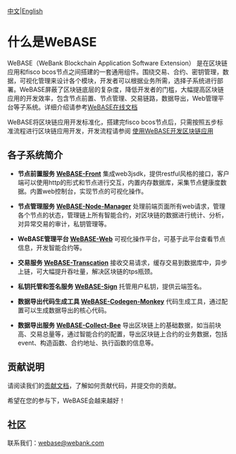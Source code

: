 [中文](README.md)|[English](README-en.md)

# 什么是WeBASE

WeBASE（WeBank Blockchain Application Software Extension） 是在区块链应用和fisco bcos节点之间搭建的一套通用组件。围绕交易、合约、密钥管理，数据，可视化管理来设计各个模块，开发者可以根据业务所需，选择子系统进行部署。WeBASE屏蔽了区块链底层的复杂度，降低开发者的门槛，大幅提高区块链应用的开发效率，包含节点前置、节点管理、交易链路，数据导出，Web管理平台等子系统。详细介绍请参考[WeBASE在线文档](https://webasedoc.readthedocs.io/zh_CN/latest/index.html)

WeBASE将区块链应用开发标准化，搭建完fisco bcos节点后，只需按照五步标准流程进行区块链应用开发，开发流程请参阅 [使用WeBASE开发区块链应用](https://github.com/WeBankFinTech/WeBASE-Doc/blob/master/docs/WeBASE/quick-start.md)

## 各子系统简介
* **节点前置服务 [WeBASE-Front](https://github.com/WeBankFinTech/WeBASE-Front)** 
集成web3jsdk，提供restful风格的接口，客户端可以使用http的形式和节点进行交互，内置内存数据库，采集节点健康度数据。内置web控制台，实现节点的可视化操作。

* **节点管理服务 [WeBASE-Node-Manager](https://github.com/WeBankFinTech/WeBASE-Node-Manager)**
处理前端页面所有web请求，管理各个节点的状态，管理链上所有智能合约，对区块链的数据进行统计、分析，对异常交易的审计，私钥管理等。

* **WeBASE管理平台 [WeBASE-Web](https://github.com/WeBankFinTech/WeBASE-Web)**
可视化操作平台，可基于此平台查看节点信息，开发智能合约等。

* **交易服务 [WeBASE-Transcation](https://github.com/WeBankFinTech/WeBASE-Transcation)**
接收交易请求，缓存交易到数据库中，异步上链，可大幅提升吞吐量，解决区块链的tps瓶颈。

* **私钥托管和签名服务 [WeBASE-Sign](https://github.com/WeBankFinTech/WeBASE-Sign)**
托管用户私钥，提供云端签名。
* **数据导出代码生成工具 [WeBASE-Codegen-Monkey](https://github.com/WeBankFinTech/WeBASE-Codegen-Monkey)**
代码生成工具，通过配置可以生成数据导出的核心代码。

* **数据导出服务 [WeBASE-Collect-Bee](https://github.com/WeBankFinTech/WeBASE-Collect-Bee)**
导出区块链上的基础数据，如当前块高、交易总量等，通过智能合约的配置，导出区块链上合约的业务数据，包括event、构造函数、合约地址、执行函数的信息等。


## 贡献说明
请阅读我们的[贡献文档](https://webasedoc.readthedocs.io/zh_CN/latest/docs/WeBASE/CONTRIBUTING.html)，了解如何贡献代码，并提交你的贡献。

希望在您的参与下，WeBASE会越来越好！

## 社区
联系我们：webase@webank.com

